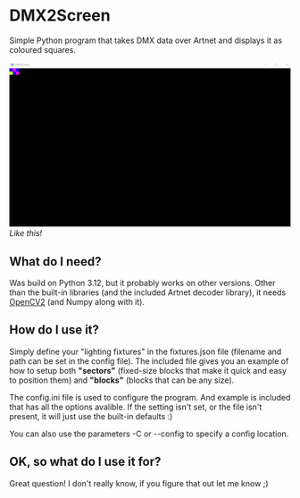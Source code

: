 # DMX2Screen

Simple Python program that takes DMX data over Artnet and displays it as coloured squares.

![Demo of squares blinking nice colours](img/random.gif)
*Like this!*


## What do I need?
Was build on Python 3.12, but it probably works on other versions. Other than the built-in libraries (and the included Artnet decoder library), it needs [OpenCV2](https://pypi.org/project/opencv-python/) (and Numpy along with it).

## How do I use it?
Simply define your "lighting fixtures" in the fixtures.json file (filename and path can be set in the config file). The included file gives you an example of how to setup both **"sectors"** (fixed-size blocks that make it quick and easy to position them) and **"blocks"** (blocks that can be any size).

The config.ini file is used to configure the program. And example is included that has all the options avalible. If the setting isn't set, or the file isn't present, it will just use the built-in defaults :)

You can also use the parameters -C or --config to specify a config location.

## OK, so what do I use it for?
Great question! I don't really know, if you figure that out let me know ;)

